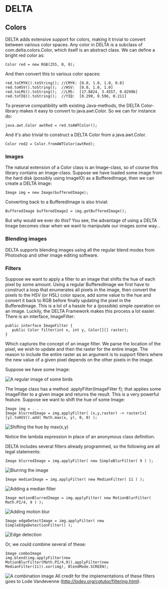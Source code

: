 # DELTA

## Colors
DELTA adds extensive support for colors, making it trivial to convert between various color spaces. 
Any color in DELTA is a subclass of com.delta.colors.Color, which itself is an abstract class. We can define a bright red color as:

    Color red = new RGB(255, 0, 0);

And then convert this to various color spaces:

    red.toCMYK().toString(); //CMYK: [0.0, 1.0, 1.0, 0.0]
    red.toHSV().toString();  //HSV:  [0.0, 1.0, 1.0]
    red.toLMS().toString();  //LMS:  [17.8824, 3.4557, 0.02996]
    red.toYIQ().toString();  //YIQ:  [0.299, 0.596, 0.211]

To preserve compatibility with existing Java-methods, the DELTA Color-library makes it easy to convert to java.awt.Color.
So we can for instance do:

    java.awt.Color awtRed = red.toAWTColor();

And it's also trivial to construct a DELTA Color from a java.awt.Color.

    Color red2 = Color.fromAWTColor(awtRed);

### Images
The natural extension of a Color class is an Image-class, so of course this library contains an Image-class. 
Suppose we have loaded some image from the hard disk (possibly using ImageIO) as a BufferedImage, then we can create a DELTA Image:

    Image img = new Image(bufferedImage);

Converting back to a BufferedImage is also trivial:

    BufferedImage bufferedImage2 = img.getBufferedImage();

But why would we ever do this? You see, the advantage of using a DELTA Image becomes clear when we want to manipulate our images some way...

### Blending images

DELTA supports blending images using all the regular blend modes from Photoshop and other image editing software.

### Filters
Suppose we want to apply a filter to
an image that shifts the hue of each pixel by some amount. Using a regular BufferedImage we first have to construct a loop that enumerates
all pixels in the image, then convert the pixels to the HSV (or HSL) color space, add some value to the hue and convert it back to RGB before
finally updating the pixel in the BufferedImage.
This is a lot of a hassle for a (possible) simple operation on an image. Luckily, the DELTA Framework makes this process a lot easier.
There is an interface, ImageFilter:

    public interface ImageFilter {
       public Color filter(int x, int y, Color[][] raster);
    }

Which captures the concept of an image filter. We parse the location of the pixel, we wish to update and then the raster for the entire image. 
The reason to include the entire raster as an argument is to support filters where the new value of a given pixel depends on the other pixels in the image.

Suppose we have some Image:

![A regular image of some birds](https://dl.dropboxusercontent.com/u/19633784/birds/bird.jpg)

The Image class has a method .applyFilter(ImageFilter f); that applies some ImageFilter to a given image and returns the result.
This is a very powerful feature. Suppose we want to shift the hue of some Image:

    Image img = . . .
    Image blurredImage = img.applyFilter( (x,y,raster) -> raster[x][y].toHSV().add( Math.max(x, y), 0, 0) );

![Shifting the hue by max(x,y)](https://dl.dropboxusercontent.com/u/19633784/birds/output.png)

Notice the lambda expression in place of an anonymous class definition.

DELTA includes several filters already programmed, so the following are all legal statements:

    Image blurredImage = img.applyFilter( new SimpleBlurFilter( 9 ) );

![Blurring the image](https://dl.dropboxusercontent.com/u/19633784/birds/blur.png)

    Image medianImage = img.applyFilter( new MedianFilter( 11 ) );

![Adding a median filter](https://dl.dropboxusercontent.com/u/19633784/birds/median.png)

    Image motionBlurredImage = img.applyFilter( new MotionBlurFilter( Math.PI/4, 9 ) );

![Adding motion blur](https://dl.dropboxusercontent.com/u/19633784/birds/motionblur.png)

    Image edgeDetectImage = img.applyFilter( new SimpleEdgeDetectionFilter() );

![Edge detection](https://dl.dropboxusercontent.com/u/19633784/birds/edges.png)

Or, we could combine several of these:

    Image comboImage 
    img.blend(img.applyFilter(new MotionBlurFilter(Math.PI/4,9)).applyFilter(new MedianFilter(11)).xor(img), BlendMode.SCREEN);

![A combination image](https://dl.dropboxusercontent.com/u/19633784/birds/combo.png)
All credit for the implementations of these filters goes to Lode Vandevenne (http://lodev.org/cgtutor/filtering.html).
